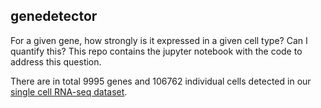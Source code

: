 genedetector
--------------------------

For a given gene, how strongly is it expressed in a given cell type? Can I quantify this?
This repo contains the jupyter notebook with the code to address this question.

There are in total 9995 genes and 106762 individual cells detected in our [single cell RNA-seq dataset](https://www.nature.com/articles/s41593-023-01549-4). 

